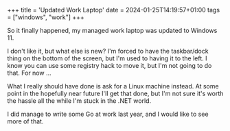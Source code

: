 +++
title = 'Updated Work Laptop'
date = 2024-01-25T14:19:57+01:00
tags = ["windows", "work"]
+++

So it finally happened, my managed work laptop was updated to Windows 11.  

I don't like it, but what else is new? I'm forced to have the taskbar/dock thing on the bottom of the screen, but I'm used to having it to the left.
I know you can use some registry hack to move it, but I'm not going to do that. For now ...  

What I really should have done is ask for a Linux machine instead. At some point in the hopefully near future I'll get that done, but I'm not sure it's worth the hassle all the while I'm stuck in the .NET world.

I did manage to write some Go at work last year, and I would like to see more of that.

